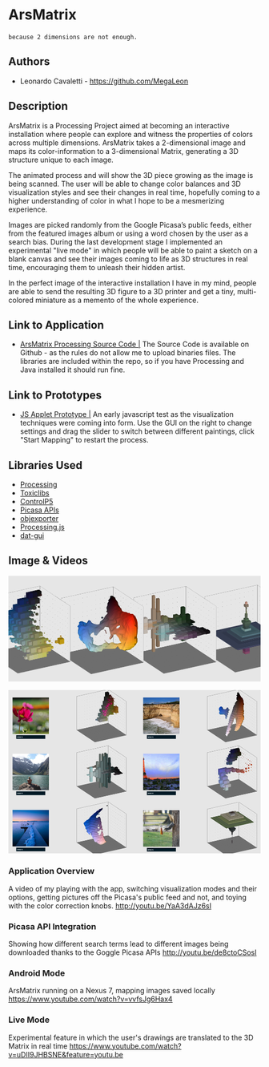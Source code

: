 # ArsMatrix

```
because 2 dimensions are not enough.
```

## Authors
- Leonardo Cavaletti - https://github.com/MegaLeon

## Description
ArsMatrix is a Processing Project aimed at becoming an interactive installation where people can explore and witness the properties of colors across multiple dimensions. ArsMatrix takes a 2-dimensional image and maps its color-information to a 3-dimensional Matrix, generating a 3D structure unique to each image.

The animated process and will show the 3D piece growing as the image is being scanned. The user will be able to change color balances and 3D visualization styles and see their changes in real time, hopefully coming to a higher understanding of color in what I hope to be a mesmerizing experience.

Images are picked randomly from the Google Picasa’s public feeds, either from the featured images album or using a word chosen by the user as a search bias. During the last development stage I implemented an experimental "live mode" in which people will be able to paint a sketch on a blank canvas and see their images coming to life as 3D structures in real time, encouraging them to unleash their hidden artist.

In the perfect image of the interactive installation I have in my mind, people are able to send the resulting 3D figure to a 3D printer and get a tiny, multi-colored miniature as a memento of the whole experience.

## Link to Application
- [ArsMatrix Processing Source Code |](https://github.com/MegaLeon/devart-template/tree/master/project_code "ArsMatrix Processing Source Code")
The Source Code is available on Github - as the rules do not allow me to upload binaries files. The libraries are included within the repo, so if you have Processing and Java installed it should run fine.

## Link to Prototypes
- [JS Applet Prototype |](http://arsmatrix.neocities.org/jstest.html "Prototype 01 | JS Applet")
An early javascript test as the visualization techniques were coming into form. Use the GUI on the right to change settings and drag the slider to switch between different paintings, click "Start Mapping" to restart the process.

## Libraries Used
- [Processing](http://processing.org/ "Processing")
- [Toxiclibs](http://toxiclibs.org/ "Toxiclibs")
- [ControlP5](http://www.sojamo.de/libraries/controlP5/ "ControlP5")
- [Picasa APIs](https://developers.google.com/picasa-web/ "Picasa APIs")
- [objexporter](http://n-e-r-v-o-u-s.com/tools/obj/ "NervousSystem's objexporter")
- [Processing.js](http://processingjs.org/ "Processing.js")
- [dat-gui](https://code.google.com/p/dat-gui/ "dat-gui")

## Image & Videos
![visualizations](/project_images/06vis.png?raw=true "visualizations")

![featured](/project_images/07featured.png "featured")

### Application Overview
A video of my playing with the app, switching visualization modes and their options, getting pictures off the Picasa's public feed and not, and toying with the color correction knobs.
http://youtu.be/YaA3dAJz6sI

### Picasa API Integration
Showing how different search terms lead to different images being downloaded thanks to the Goggle Picasa APIs
http://youtu.be/de8ctoCSosI

### Android Mode
ArsMatrix running on a Nexus 7, mapping images saved locally
https://www.youtube.com/watch?v=vvfsJg6Hax4

### Live Mode
Experimental feature in which the user's drawings are translated to the 3D Matrix in real time
https://www.youtube.com/watch?v=uDII9JHBSNE&feature=youtu.be
